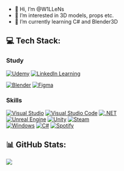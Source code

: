 - 👋 Hi, I’m @W1LLeNs
- 👀 I’m interested in 3D models, props etc. 
- 🌱 I’m currently learning C# and Blender3D


## 💻 Tech Stack:

### **Study**
[![Udemy](https://img.shields.io/badge/Udemy-A435F0?logo=udemy&logoColor=fff)](#)
[![LinkedIn Learning](https://custom-icon-badges.demolab.com/badge/LinkedIn%20Learning-0A66C2?logo=linkedin-white&logoColor=fff)](#)  

[![Blender](https://img.shields.io/badge/Blender-%23F5792A.svg?logo=blender&logoColor=white)](#)
[![Figma](https://img.shields.io/badge/Figma-F24E1E?logo=figma&logoColor=white)](#)

### **Skills**
[![Visual Studio](https://custom-icon-badges.demolab.com/badge/Visual%20Studio-5C2D91.svg?&logo=visual-studio&logoColor=white)](#)
[![Visual Studio Code](https://custom-icon-badges.demolab.com/badge/Visual%20Studio%20Code-0078d7.svg?logo=vsc&logoColor=white)](#)
[![.NET](https://img.shields.io/badge/.NET-512BD4?logo=dotnet&logoColor=fff)](#)  
[![Unreal Engine](https://img.shields.io/badge/Unreal%20Engine-%23313131.svg?logo=unrealengine&logoColor=white)](#)
[![Unity](https://img.shields.io/badge/Unity-%23000000.svg?logo=unity&logoColor=white)](#)
[![Steam](https://img.shields.io/badge/Steam-%23000000.svg?logo=steam&logoColor=white)](#)  
[![Windows](https://custom-icon-badges.demolab.com/badge/Windows-0078D6?logo=windows11&logoColor=white)](#)
[![C#](https://custom-icon-badges.demolab.com/badge/C%23-%23239120.svg?logo=cshrp&logoColor=white)](#)
[![Spotify](https://img.shields.io/badge/Spotify-1ED760?logo=spotify&logoColor=white)](#)

## 📊 GitHub Stats:
![](https://github-readme-stats.vercel.app/api/top-langs/?username=W1LLeNs&theme=nord&hide_border=true&include_all_commits=false&count_private=false&layout=compact)
<!---
W1LLeNs/W1LLeNs is a ✨ special ✨ repository because its `README.md` (this file) appears on your GitHub profile.
You can click the Preview link to take a look at your changes.
--->
